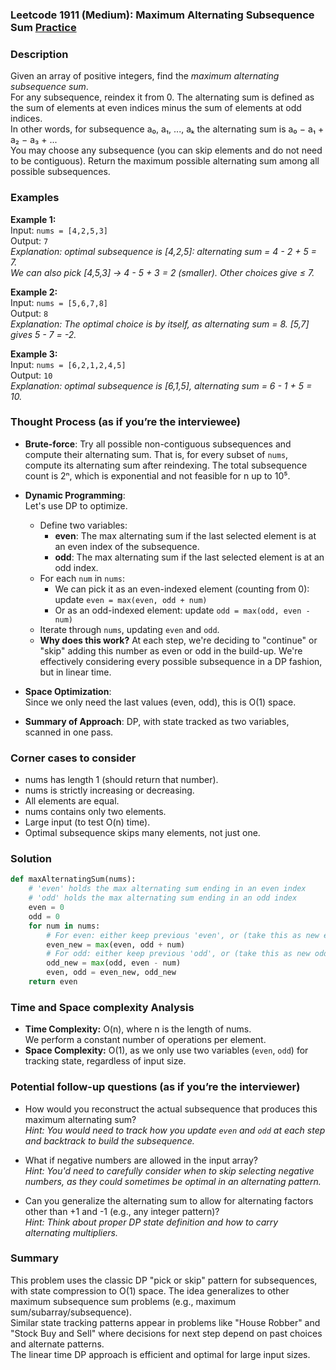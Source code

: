### Leetcode 1911 (Medium): Maximum Alternating Subsequence Sum [Practice](https://leetcode.com/problems/maximum-alternating-subsequence-sum)

### Description  
Given an array of positive integers, find the *maximum alternating subsequence sum*.  
For any subsequence, reindex it from 0. The alternating sum is defined as the sum of elements at even indices minus the sum of elements at odd indices.  
In other words, for subsequence a₀, a₁, ..., aₖ the alternating sum is a₀ − a₁ + a₂ − a₃ + ...  
You may choose any subsequence (you can skip elements and do not need to be contiguous). Return the maximum possible alternating sum among all possible subsequences.

### Examples  

**Example 1:**  
Input: `nums = [4,2,5,3]`  
Output: `7`  
*Explanation: optimal subsequence is [4,2,5]: alternating sum = 4 - 2 + 5 = 7.  
We can also pick [4,5,3] → 4 - 5 + 3 = 2 (smaller). Other choices give ≤ 7.*

**Example 2:**  
Input: `nums = [5,6,7,8]`  
Output: `8`  
*Explanation: The optimal choice is  by itself, as alternating sum = 8. [5,7] gives 5 - 7 = -2.*

**Example 3:**  
Input: `nums = [6,2,1,2,4,5]`  
Output: `10`  
*Explanation: optimal subsequence is [6,1,5], alternating sum = 6 - 1 + 5 = 10.*

### Thought Process (as if you’re the interviewee)  
- **Brute-force**: Try all possible non-contiguous subsequences and compute their alternating sum. That is, for every subset of `nums`, compute its alternating sum after reindexing. The total subsequence count is 2ⁿ, which is exponential and not feasible for n up to 10⁵.

- **Dynamic Programming**:  
  Let's use DP to optimize.  
  - Define two variables:
    - **even**: The max alternating sum if the last selected element is at an even index of the subsequence.
    - **odd**: The max alternating sum if the last selected element is at an odd index.
  - For each `num` in `nums`:
    - We can pick it as an even-indexed element (counting from 0): update `even = max(even, odd + num)`
    - Or as an odd-indexed element: update `odd = max(odd, even - num)`
  - Iterate through `nums`, updating `even` and `odd`.  
  - **Why does this work?** At each step, we're deciding to "continue" or "skip" adding this number as even or odd in the build-up. We're effectively considering every possible subsequence in a DP fashion, but in linear time.

- **Space Optimization**:  
  Since we only need the last values (even, odd), this is O(1) space.

- **Summary of Approach**: DP, with state tracked as two variables, scanned in one pass.

### Corner cases to consider  
- nums has length 1 (should return that number).
- nums is strictly increasing or decreasing.
- All elements are equal.
- nums contains only two elements.
- Large input (to test O(n) time).
- Optimal subsequence skips many elements, not just one.

### Solution

```python
def maxAlternatingSum(nums):
    # 'even' holds the max alternating sum ending in an even index
    # 'odd' holds the max alternating sum ending in an odd index
    even = 0
    odd = 0
    for num in nums:
        # For even: either keep previous 'even', or (take this as new even) by doing odd + num
        even_new = max(even, odd + num)
        # For odd: either keep previous 'odd', or (take this as new odd) by doing even - num
        odd_new = max(odd, even - num)
        even, odd = even_new, odd_new
    return even
```

### Time and Space complexity Analysis  

- **Time Complexity:** O(n), where n is the length of nums.  
  We perform a constant number of operations per element.
- **Space Complexity:** O(1), as we only use two variables (`even`, `odd`) for tracking state, regardless of input size.

### Potential follow-up questions (as if you’re the interviewer)  

- How would you reconstruct the actual subsequence that produces this maximum alternating sum?  
  *Hint: You would need to track how you update `even` and `odd` at each step and backtrack to build the subsequence.*

- What if negative numbers are allowed in the input array?  
  *Hint: You'd need to carefully consider when to skip selecting negative numbers, as they could sometimes be optimal in an alternating pattern.*

- Can you generalize the alternating sum to allow for alternating factors other than +1 and -1 (e.g., any integer pattern)?  
  *Hint: Think about proper DP state definition and how to carry alternating multipliers.*

### Summary
This problem uses the classic DP "pick or skip" pattern for subsequences, with state compression to O(1) space. The idea generalizes to other maximum subsequence sum problems (e.g., maximum sum/subarray/subsequence).  
Similar state tracking patterns appear in problems like "House Robber" and "Stock Buy and Sell" where decisions for next step depend on past choices and alternate patterns.  
The linear time DP approach is efficient and optimal for large input sizes.